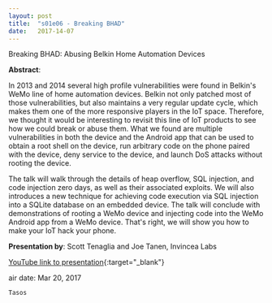 ```yaml
---
layout: post
title:  "s01e06 - Breaking BHAD"
date:   2017-14-07
---
```


Breaking BHAD: Abusing Belkin Home Automation Devices

**Abstract**:

In 2013 and 2014 several high profile vulnerabilities were found in Belkin's WeMo line of home automation devices. Belkin not only patched most of those vulnerabilities, but also maintains a very regular update cycle, which makes them one of the more responsive players in the IoT space. Therefore, we thought it would be interesting to revisit this line of IoT products to see how we could break or abuse them. What we found are multiple vulnerabilities in both the device and the Android app that can be used to obtain a root shell on the device, run arbitrary code on the phone paired with the device, deny service to the device, and launch DoS attacks without rooting the device.


The talk will walk through the details of heap overflow, SQL injection, and code injection zero days, as well as their associated exploits. We will also introduces a new technique for achieving code execution via SQL injection into a SQLite database on an embedded device. The talk will conclude with demonstrations of rooting a WeMo device and injecting code into the WeMo Android app from a WeMo device. That's right, we will show you how to make your IoT hack your phone.

**Presentation by**:
Scott Tenaglia and Joe Tanen, Invincea Labs


[YouTube link to presentation](https://www.youtube.com/watch?v=f7z56SVUjP0){:target="_blank"}


air date: Mar 20, 2017

`Tasos`